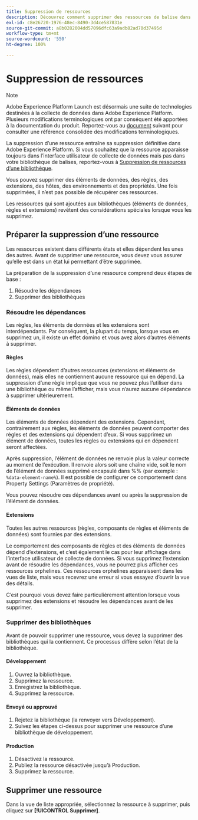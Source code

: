 ```yaml
---
title: Suppression de ressources
description: Découvrez comment supprimer des ressources de balise dans Adobe Experience Platform.
exl-id: c8e26720-1976-48ec-8490-3d4ce587831e
source-git-commit: a8b0282004dd57096dfc63a9adb82ad70d37495d
workflow-type: tm+mt
source-wordcount: '550'
ht-degree: 100%

---
```


# Suppression de ressources

>[!NOTE]
>
>Adobe Experience Platform Launch est désormais une suite de technologies destinées à la collecte de données dans Adobe Experience Platform. Plusieurs modifications terminologiques ont par conséquent été apportées à la documentation du produit. Reportez-vous au [document](../../term-updates.md) suivant pour consulter une référence consolidée des modifications terminologiques.

La suppression d’une ressource entraîne sa suppression définitive dans Adobe Experience Platform. Si vous souhaitez que la ressource apparaisse toujours dans l’interface utilisateur de collecte de données mais pas dans votre bibliothèque de balises, reportez-vous à [Suppression de ressources d’une bibliothèque](remove-resources-from-library.md).

Vous pouvez supprimer des éléments de données, des règles, des extensions, des hôtes, des environnements et des propriétés. Une fois supprimées, il n’est pas possible de récupérer ces ressources.

Les ressources qui sont ajoutées aux bibliothèques (éléments de données, règles et extensions) revêtent des considérations spéciales lorsque vous les supprimez.

## Préparer la suppression d’une ressource

Les ressources existent dans différents états et elles dépendent les unes des autres. Avant de supprimer une ressource, vous devez vous assurer qu’elle est dans un état lui permettant d’être supprimée.

La préparation de la suppression d’une ressource comprend deux étapes de base :

1. Résoudre les dépendances
1. Supprimer des bibliothèques

### Résoudre les dépendances

Les règles, les éléments de données et les extensions sont interdépendants. Par conséquent, la plupart du temps, lorsque vous en supprimez un, il existe un effet domino et vous avez alors d’autres éléments à supprimer.

#### Règles

Les règles dépendent d’autres ressources (extensions et éléments de données), mais elles ne contiennent aucune ressource qui en dépend. La suppression d’une règle implique que vous ne pouvez plus l’utiliser dans une bibliothèque ou même l’afficher, mais vous n’aurez aucune dépendance à supprimer ultérieurement.

#### Éléments de données

Les éléments de données dépendent des extensions. Cependant, contrairement aux règles, les éléments de données peuvent comporter des règles et des extensions qui dépendent d’eux. Si vous supprimez un élément de données, toutes les règles ou extensions qui en dépendent seront affectées.

Après suppression, l’élément de données ne renvoie plus la valeur correcte au moment de l’exécution. Il renvoie alors soit une chaîne vide, soit le nom de l’élément de données supprimé encapsulé dans %% (par exemple : `%data-element-name%`). Il est possible de configurer ce comportement dans Property Settings (Paramètres de propriété).

Vous pouvez résoudre ces dépendances avant ou après la suppression de l’élément de données.

#### Extensions

Toutes les autres ressources (règles, composants de règles et éléments de données) sont fournies par des extensions.

Le comportement des composants de règles et des éléments de données dépend d’extensions, et c’est également le cas pour leur affichage dans l’interface utilisateur de collecte de données. Si vous supprimez l’extension avant de résoudre les dépendances, vous ne pourrez plus afficher ces ressources orphelines. Ces ressources orphelines apparaissent dans les vues de liste, mais vous recevrez une erreur si vous essayez d’ouvrir la vue des détails.

C’est pourquoi vous devez faire particulièrement attention lorsque vous supprimez des extensions et résoudre les dépendances avant de les supprimer.

### Supprimer des bibliothèques

Avant de pouvoir supprimer une ressource, vous devez la supprimer des bibliothèques qui la contiennent. Ce processus diffère selon l’état de la bibliothèque.

#### Développement

1. Ouvrez la bibliothèque.
1. Supprimez la ressource.
1. Enregistrez la bibliothèque.
1. Supprimez la ressource.

#### Envoyé ou approuvé

1. Rejetez la bibliothèque (la renvoyer vers Développement).
1. Suivez les étapes ci-dessus pour supprimer une ressource d’une bibliothèque de développement.

#### Production

1. Désactivez la ressource.
1. Publiez la ressource désactivée jusqu’à Production.
1. Supprimez la ressource.

## Supprimer une ressource

Dans la vue de liste appropriée, sélectionnez la ressource à supprimer, puis cliquez sur **[!UICONTROL Supprimer]**.
